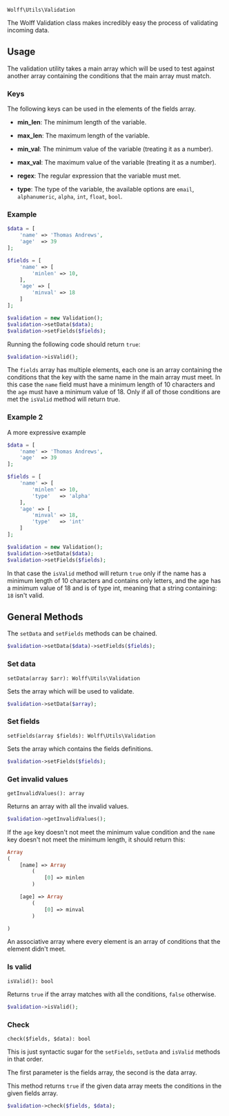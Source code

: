 `Wolff\Utils\Validation`

The Wolff Validation class makes incredibly easy the process of validating incoming data.

## Usage

The validation utility takes a main array which will be used to test against another array containing the conditions that the main array must match.

### Keys

The following keys can be used in the elements of the fields array.

* **min_len**: The minimum length of the variable.

* **max_len**: The maximum length of the variable.

* **min_val**: The minimum value of the variable (treating it as a number).

* **max_val**: The maximum value of the variable (treating it as a number).

* **regex**: The regular expression that the variable must met.

* **type**: The type of the variable, the available options are `email`, `alphanumeric`, `alpha`, `int`, `float`, `bool`.

### Example

```php
$data = [
    'name' => 'Thomas Andrews',
    'age'  => 39
];

$fields = [
    'name' => [
        'minlen' => 10,
    ],
    'age' => [
        'minval' => 18
    ]
];

$validation = new Validation();
$validation->setData($data);
$validation->setFields($fields);
```

Running the following code should return `true`:

```php
$validation->isValid();
```

The `fields` array has multiple elements, each one is an array containing the conditions that the key with the same name in the main array must meet. In this case the `name` field must have a minimum length of 10 characters and the `age` must have a minimum value of 18. Only if all of those conditions are met the `isValid` method will return true.

### Example 2

A more expressive example

```php
$data = [
    'name' => 'Thomas Andrews',
    'age'  => 39
];

$fields = [
    'name' => [
        'minlen' => 10,
        'type'   => 'alpha'
    ],
    'age' => [
        'minval' => 18,
        'type'   => 'int'
    ]
];

$validation = new Validation();
$validation->setData($data);
$validation->setFields($fields);
```

In that case the `isValid` method will return `true` only if the name has a minimum length of 10 characters and contains only letters, and the age has a minimum value of 18 and is of type int, meaning that a string containing: `18` isn't valid.

## General Methods

The `setData` and `setFields` methods can be chained.

```php
$validation->setData($data)->setFields($fields);
```

### Set data

`setData(array $arr): Wolff\Utils\Validation`

Sets the array which will be used to validate.

```php
$validation->setData($array);
```

### Set fields

`setFields(array $fields): Wolff\Utils\Validation`

Sets the array which contains the fields definitions.

```php
$validation->setFields($fields);
```

### Get invalid values

`getInvalidValues(): array`

Returns an array with all the invalid values.

```php
$validation->getInvalidValues();
```

If the `age` key doesn't not meet the minimum value condition and the `name` key doesn't not meet the minimum length, it should return this:

```php
Array
(
    [name] => Array
        (
            [0] => minlen
        )

    [age] => Array
        (
            [0] => minval
        )

)
```

An associative array where every element is an array of conditions that the element didn't meet.

### Is valid

`isValid(): bool`

Returns `true` if the array matches with all the conditions, `false` otherwise.

```php
$validation->isValid();
```

### Check

`check($fields, $data): bool`

This is just syntactic sugar for the `setFields`, `setData` and `isValid` methods in that order.

The first parameter is the fields array, the second is the data array. 

This method returns `true` if the given data array meets the conditions in the given fields array.

```php
$validation->check($fields, $data);
```
